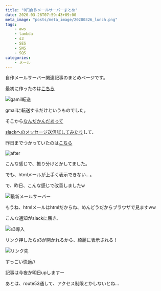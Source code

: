 ```yaml
---
title: "0円自作メールサーバーまとめ"
date: 2020-03-26T07:59:43+09:00
meta_image: "posts/meta_image/20200326_lunch.png"
tags: 
    - aws
    - lambda
    - s3
    - SES
    - SNS
    - SQS
categories: 
    - メール
---
```


自作メールサーバー関連記事のまとめページです。

最初に作ったのは[こちら](../20200217_night/)

![gamil転送](../img/mail-server-draw.png)

gmailに転送するだけというものでした。

そこから[なんだかんだあって](../20200228_morning/)

[slackへのメッセージ送信試してみたり](../20200228_morning/)して、

昨日までつかっていたのは[こちら](../20200314_lunch/)

![after](../img/mail-server-draw2.png)

こんな感じで、振り分けとかしてました。

でも、htmlメールが上手く表示できない…。

で、昨日、こんな感じで改善しましたw

![最新メールサーバー](../img/mail-server2.png)

もうね、htmlメールはhtmlだからね、めんどうだからブラウザで見ますww

こんな通知がslackに届き、

![s3導入](../img/mail-server-s3.jpg)

リンク押したらs3が開かれるから、綺麗に表示される！

![リンク先](../img/mail-server-s3-2.png)

すっごい快適//

記事は今夜か明日upしますー

あとは、route53通して、アクセス制限とかしないとね…